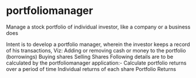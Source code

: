# portfoliomanager
Manage a stock portfolio of individual investor, like a company or a business does

Intent is to develop a portfolio manager, wherein the investor keeps a record of his transactions, Viz:
  Adding or removing cash or money to the portfolio (borrowings)
  Buying shares
  Selling Shares
Following details are to be calculated by the portfoliomanager application:-
  Calculate portfolio returns over a period of time
  Individual returns of each share
  Portfolio Returns
  
